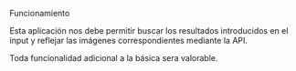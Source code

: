 Funcionamiento

Esta aplicación nos debe permitir buscar los resultados introducidos en el input y reflejar las imágenes correspondientes mediante la API.

Toda funcionalidad adicional a la básica sera valorable.
